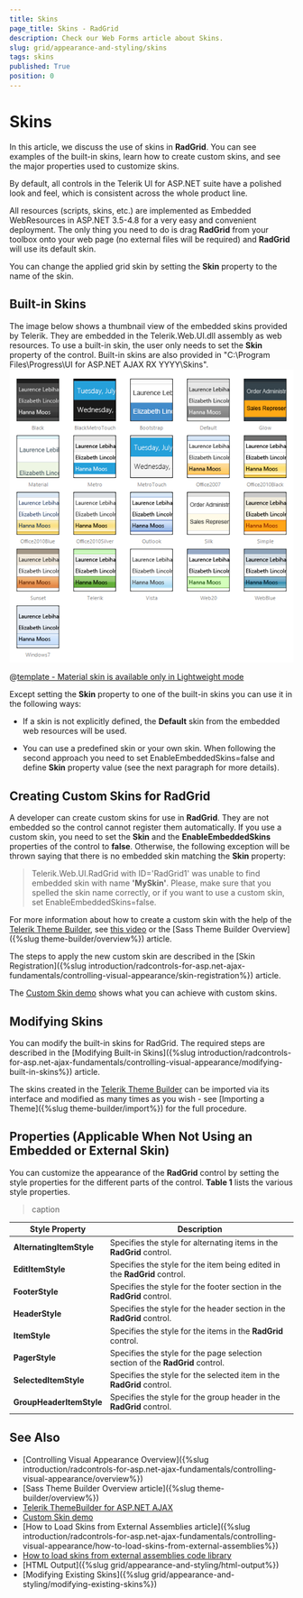 ```yaml
---
title: Skins
page_title: Skins - RadGrid
description: Check our Web Forms article about Skins.
slug: grid/appearance-and-styling/skins
tags: skins
published: True
position: 0
---
```


# Skins

In this article, we discuss the use of skins in **RadGrid**. You can see examples of the built-in skins, learn how to create custom skins, and see the major properties used to customize skins.

By default, all controls in the Telerik UI for ASP.NET suite have a polished look and feel, which is consistent across the whole product line.

All resources (scripts, skins, etc.) are implemented as Embedded WebResources in ASP.NET 3.5-4.8 for a very easy and convenient deployment. The only thing you need to do is drag **RadGrid** from your toolbox onto your web page (no external files will be required) and **RadGrid** will use its default skin.

You can change the applied grid skin by setting the **Skin** property to the name of the skin.

## Built-in Skins

The image below shows a thumbnail view of the embedded skins provided by Telerik. They are embedded in the Telerik.Web.UI.dll assembly as web resources. To use a built-in skin, the user only needs to set the **Skin** property of the control. Built-in skins are also provided in "C:\Program Files\Progress\UI for ASP.NET AJAX RX YYYY\Skins".
![RadGrid Skins](images/grid-skins.png) 


 @[template - Material skin is available only in Lightweight mode](/_templates/common/skins-notes.md#material-only-in-lightweight) 




Except setting the **Skin** property to one of the built-in skins you can use it in the following ways:

* If a skin is not explicitly defined, the **Default** skin from the embedded web resources will be used.

* You can use a predefined skin or your own skin. When following the second approach you need to set EnableEmbeddedSkins=false and define **Skin** property value (see the next paragraph for more details).

## Creating Custom Skins for RadGrid

A developer can create custom skins for use in **RadGrid**. They are not embedded so the control cannot register them automatically. If you use a custom skin, you need to set the **Skin** and the **EnableEmbeddedSkins** properties of the control to **false**. Otherwise, the following exception will be thrown saying that there is no embedded skin matching the **Skin** property:

> Telerik.Web.UI.RadGrid with ID='RadGrid1' was unable to find embedded skin with name **'MySkin'**. Please, make sure that you spelled the skin name correctly, or if you want to use a custom skin, set EnableEmbeddedSkins=false.

For more information about how to create a custom skin with the help of the [Telerik Theme Builder](https://demos.telerik.com/aspnet-ajax/themebuilder/), see [this video](https://www.youtube.com/watch?v=0kiuagrNvac) or the [Sass Theme Builder Overview]({%slug theme-builder/overview%}) article.

The steps to apply the new custom skin are described in the [Skin Registration]({%slug introduction/radcontrols-for-asp.net-ajax-fundamentals/controlling-visual-appearance/skin-registration%}) article.

The [Custom Skin demo](https://demos.telerik.com/aspnet-ajax/grid/examples/styles/custom-skin/defaultcs.aspx) shows what you can achieve with custom skins.

## Modifying Skins

You can modify the built-in skins for RadGrid. The required steps are described in the [Modifying Built-in Skins]({%slug introduction/radcontrols-for-asp.net-ajax-fundamentals/controlling-visual-appearance/modifying-built-in-skins%}) article.

The skins created in the [Telerik Theme Builder](https://demos.telerik.com/aspnet-ajax/themebuilder/) can be imported via its interface and modified as many times as you wish - see [Importing a Theme]({%slug theme-builder/import%}) for the full procedure.

## Properties (Applicable When Not Using an Embedded or External Skin)

You can customize the appearance of the **RadGrid** control by setting the style properties for the different parts of the control. **Table 1** lists the various style properties.

>caption  

|  **Style Property**  |  **Description**  |
| ------ | ------ |
| **AlternatingItemStyle** |Specifies the style for alternating items in the **RadGrid** control.|
| **EditItemStyle** |Specifies the style for the item being edited in the **RadGrid** control.|
| **FooterStyle** |Specifies the style for the footer section in the **RadGrid** control.|
| **HeaderStyle** |Specifies the style for the header section in the **RadGrid** control.|
| **ItemStyle** |Specifies the style for the items in the **RadGrid** control.|
| **PagerStyle** |Specifies the style for the page selection section of the **RadGrid** control.|
| **SelectedItemStyle** |Specifies the style for the selected item in the **RadGrid** control.|
| **GroupHeaderItemStyle** |Specifies the style for the group header in the **RadGrid** control.|



## See Also

 * [Controlling Visual Appearance Overview]({%slug introduction/radcontrols-for-asp.net-ajax-fundamentals/controlling-visual-appearance/overview%})
 * [Sass Theme Builder Overview article]({%slug theme-builder/overview%})
 * [Telerik ThemeBuilder for ASP.NET AJAX](https://themebuilder.telerik.com/)
 * [Custom Skin demo](https://demos.telerik.com/aspnet-ajax/grid/examples/styles/custom-skin/defaultcs.aspx)
 * [How to Load Skins from External Assemblies article]({%slug introduction/radcontrols-for-asp.net-ajax-fundamentals/controlling-visual-appearance/how-to-load-skins-from-external-assemblies%})
 * [How to load skins from external assemblies code library](https://www.telerik.com/support/code-library/how-to-load-skins-from-external-assemblies)
 * [HTML Output]({%slug grid/appearance-and-styling/html-output%})
 * [Modifying Existing Skins]({%slug grid/appearance-and-styling/modifying-existing-skins%})

